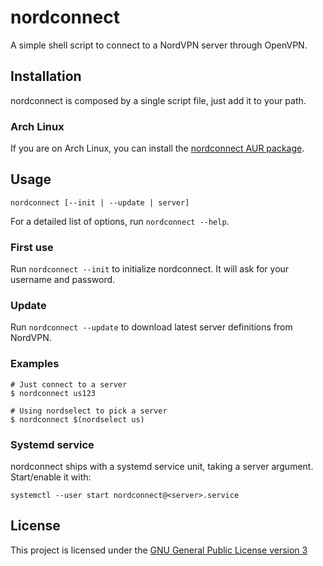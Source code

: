 # nordconnect
A simple shell script to connect to a NordVPN server through OpenVPN.

## Installation
nordconnect is composed by a single script file, just add it to your path.

### Arch Linux
If you are on Arch Linux, you can install the [nordconnect AUR package](https://aur.archlinux.org/packages/nordconnect/).

## Usage
```
nordconnect [--init | --update | server]
```

For a detailed list of options, run `nordconnect --help`.

### First use
Run `nordconnect --init` to initialize nordconnect. It will ask for your username and password.

### Update
Run `nordconnect --update` to download latest server definitions from NordVPN.

### Examples
```
# Just connect to a server
$ nordconnect us123

# Using nordselect to pick a server
$ nordconnect $(nordselect us)
```

### Systemd service
nordconnect ships with a systemd service unit, taking a server argument. Start/enable it with:
```
systemctl --user start nordconnect@<server>.service
```

## License
This project is licensed under the [GNU General Public License version 3](https://opensource.org/licenses/GPL-3.0)

